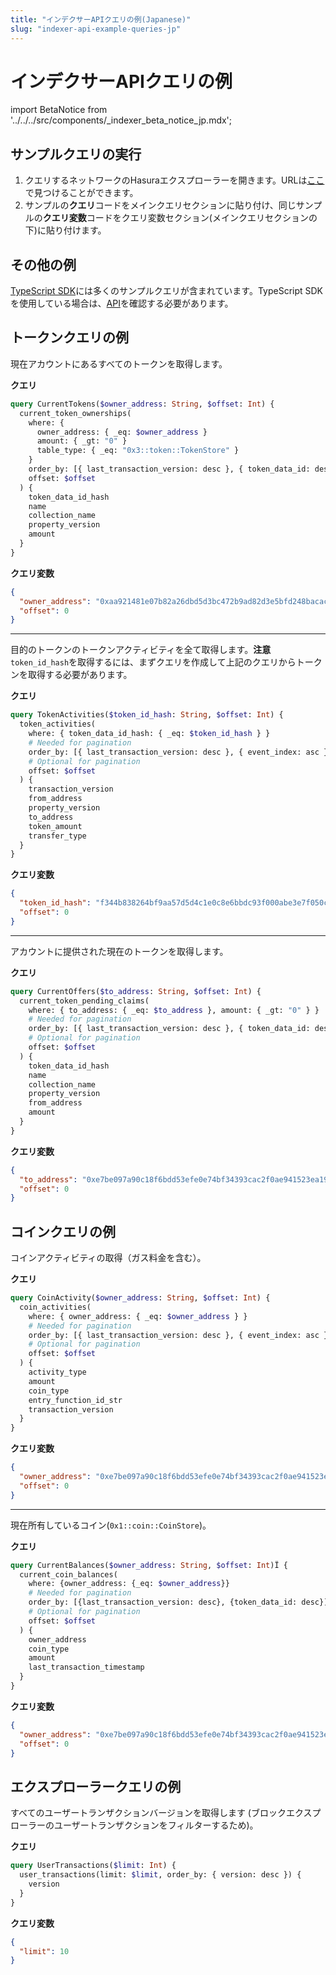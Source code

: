 ```yaml
---
title: "インデクサーAPIクエリの例(Japanese)"
slug: "indexer-api-example-queries-jp"
---
```


# インデクサーAPIクエリの例

import BetaNotice from '../../../src/components/\_indexer_beta_notice_jp.mdx';

<BetaNotice />

## サンプルクエリの実行

1. クエリするネットワークのHasuraエクスプローラーを開きます。URLは[ここ](/indexer/api/labs-hosted#hasura-explorer)で見つけることができます。
2. サンプルの**クエリ**コードをメインクエリセクションに貼り付け、同じサンプルの**クエリ変数**コードをクエリ変数セクション(メインクエリセクションの下)に貼り付けます。

## その他の例

[TypeScript SDK](https://github.com/aptos-labs/aptos-ts-sdk/tree/main/src/internal/queries)には多くのサンプルクエリが含まれています。TypeScript SDKを使用している場合は、[API](https://github.com/aptos-labs/aptos-ts-sdk/tree/main/src/api)を確認する必要があります。

## トークンクエリの例

現在アカウントにあるすべてのトークンを取得します。

**クエリ**

```graphql
query CurrentTokens($owner_address: String, $offset: Int) {
  current_token_ownerships(
    where: {
      owner_address: { _eq: $owner_address }
      amount: { _gt: "0" }
      table_type: { _eq: "0x3::token::TokenStore" }
    }
    order_by: [{ last_transaction_version: desc }, { token_data_id: desc }]
    offset: $offset
  ) {
    token_data_id_hash
    name
    collection_name
    property_version
    amount
  }
}
```

**クエリ変数**

```json
{
  "owner_address": "0xaa921481e07b82a26dbd5d3bc472b9ad82d3e5bfd248bacac160eac51687c2ff",
  "offset": 0
}
```

---

目的のトークンのトークンアクティビティを全て取得します。**注意**`token_id_hash`を取得するには、まずクエリを作成して上記のクエリからトークンを取得する必要があります。

**クエリ**

```graphql
query TokenActivities($token_id_hash: String, $offset: Int) {
  token_activities(
    where: { token_data_id_hash: { _eq: $token_id_hash } }
    # Needed for pagination
    order_by: [{ last_transaction_version: desc }, { event_index: asc }]
    # Optional for pagination
    offset: $offset
  ) {
    transaction_version
    from_address
    property_version
    to_address
    token_amount
    transfer_type
  }
}
```

**クエリ変数**

```json
{
  "token_id_hash": "f344b838264bf9aa57d5d4c1e0c8e6bbdc93f000abe3e7f050c2a0f4dc23d030",
  "offset": 0
}
```

---

アカウントに提供された現在のトークンを取得します。

**クエリ**

```graphql
query CurrentOffers($to_address: String, $offset: Int) {
  current_token_pending_claims(
    where: { to_address: { _eq: $to_address }, amount: { _gt: "0" } }
    # Needed for pagination
    order_by: [{ last_transaction_version: desc }, { token_data_id: desc }]
    # Optional for pagination
    offset: $offset
  ) {
    token_data_id_hash
    name
    collection_name
    property_version
    from_address
    amount
  }
}
```

**クエリ変数**

```json
{
  "to_address": "0xe7be097a90c18f6bdd53efe0e74bf34393cac2f0ae941523ea196a47b6859edb",
  "offset": 0
}
```

## コインクエリの例

コインアクティビティの取得（ガス料金を含む）。

**クエリ**

```graphql
query CoinActivity($owner_address: String, $offset: Int) {
  coin_activities(
    where: { owner_address: { _eq: $owner_address } }
    # Needed for pagination
    order_by: [{ last_transaction_version: desc }, { event_index: asc }]
    # Optional for pagination
    offset: $offset
  ) {
    activity_type
    amount
    coin_type
    entry_function_id_str
    transaction_version
  }
}
```

**クエリ変数**

```json
{
  "owner_address": "0xe7be097a90c18f6bdd53efe0e74bf34393cac2f0ae941523ea196a47b6859edb",
  "offset": 0
}
```

---

現在所有しているコイン(`0x1::coin::CoinStore`)。

**クエリ**

```graphql
query CurrentBalances($owner_address: String, $offset: Int)Ï {
  current_coin_balances(
    where: {owner_address: {_eq: $owner_address}}
    # Needed for pagination
    order_by: [{last_transaction_version: desc}, {token_data_id: desc}]
    # Optional for pagination
    offset: $offset
  ) {
    owner_address
    coin_type
    amount
    last_transaction_timestamp
  }
}
```

**クエリ変数**

```json
{
  "owner_address": "0xe7be097a90c18f6bdd53efe0e74bf34393cac2f0ae941523ea196a47b6859edb",
  "offset": 0
}
```

## エクスプローラークエリの例

すべてのユーザートランザクションバージョンを取得します (ブロックエクスプローラーのユーザートランザクションをフィルターするため)。

**クエリ**

```graphql
query UserTransactions($limit: Int) {
  user_transactions(limit: $limit, order_by: { version: desc }) {
    version
  }
}
```

**クエリ変数**

```json
{
  "limit": 10
}
```
